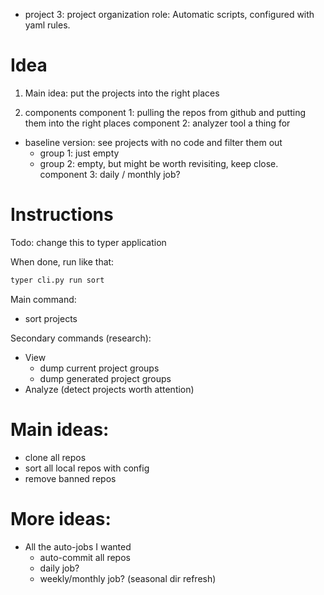 - project 3: project organization
  role: Automatic scripts, configured with yaml rules.

# Idea
1) Main idea: put the projects into the right places

2) components
   component 1: pulling the repos from github and putting them into the right places
   component 2: analyzer tool
   a thing for
- baseline version: see projects with no code and filter them out
  - group 1: just empty
  - group 2: empty, but might be worth revisiting, keep close.
    component 3: daily / monthly job?

# Instructions
Todo: change this to typer application

When done, run like that:
```bash
typer cli.py run sort
```

Main command:
- sort projects

Secondary commands (research):
- View
    - dump current project groups
    - dump generated project groups
- Analyze (detect projects worth attention)

# Main ideas:
- clone all repos
- sort all local repos with config
- remove banned repos

# More ideas:

- All the auto-jobs I wanted
    - auto-commit all repos
    - daily job?
    - weekly/monthly job? (seasonal dir refresh)
